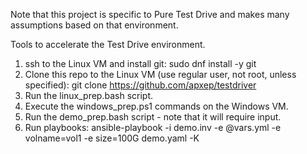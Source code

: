 Note that this project is specific to Pure Test Drive and makes many assumptions based on that environment.  

Tools to accelerate the Test Drive environment.  

1. ssh to the Linux VM and install git: 
     sudo dnf install -y git
2. Clone this repo to the Linux VM (use regular user, not root, unless specified):
     git clone https://github.com/apxep/testdriver
4. Run the linux_prep.bash script.
5. Execute the windows_prep.ps1 commands on the Windows VM.
6. Run the demo_prep.bash script - note that it will require input.
7. Run playbooks:
       ansible-playbook -i demo.inv -e @vars.yml -e volname=vol1 -e size=100G demo.yaml -K
   

